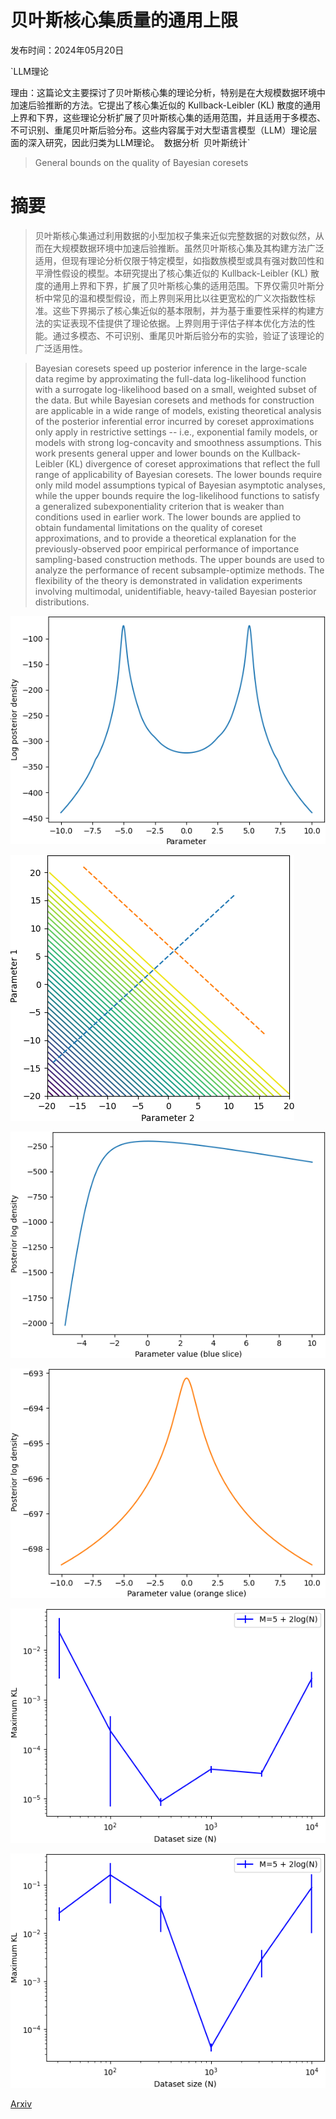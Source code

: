 # 贝叶斯核心集质量的通用上限

发布时间：2024年05月20日

`LLM理论

理由：这篇论文主要探讨了贝叶斯核心集的理论分析，特别是在大规模数据环境中加速后验推断的方法。它提出了核心集近似的 Kullback-Leibler (KL) 散度的通用上界和下界，这些理论分析扩展了贝叶斯核心集的适用范围，并且适用于多模态、不可识别、重尾贝叶斯后验分布。这些内容属于对大型语言模型（LLM）理论层面的深入研究，因此归类为LLM理论。` `数据分析` `贝叶斯统计`

> General bounds on the quality of Bayesian coresets

# 摘要

> 贝叶斯核心集通过利用数据的小型加权子集来近似完整数据的对数似然，从而在大规模数据环境中加速后验推断。虽然贝叶斯核心集及其构建方法广泛适用，但现有理论分析仅限于特定模型，如指数族模型或具有强对数凹性和平滑性假设的模型。本研究提出了核心集近似的 Kullback-Leibler (KL) 散度的通用上界和下界，扩展了贝叶斯核心集的适用范围。下界仅需贝叶斯分析中常见的温和模型假设，而上界则采用比以往更宽松的广义次指数性标准。这些下界揭示了核心集近似的基本限制，并为基于重要性采样的构建方法的实证表现不佳提供了理论依据。上界则用于评估子样本优化方法的性能。通过多模态、不可识别、重尾贝叶斯后验分布的实验，验证了该理论的广泛适用性。

> Bayesian coresets speed up posterior inference in the large-scale data regime by approximating the full-data log-likelihood function with a surrogate log-likelihood based on a small, weighted subset of the data. But while Bayesian coresets and methods for construction are applicable in a wide range of models, existing theoretical analysis of the posterior inferential error incurred by coreset approximations only apply in restrictive settings -- i.e., exponential family models, or models with strong log-concavity and smoothness assumptions. This work presents general upper and lower bounds on the Kullback-Leibler (KL) divergence of coreset approximations that reflect the full range of applicability of Bayesian coresets. The lower bounds require only mild model assumptions typical of Bayesian asymptotic analyses, while the upper bounds require the log-likelihood functions to satisfy a generalized subexponentiality criterion that is weaker than conditions used in earlier work. The lower bounds are applied to obtain fundamental limitations on the quality of coreset approximations, and to provide a theoretical explanation for the previously-observed poor empirical performance of importance sampling-based construction methods. The upper bounds are used to analyze the performance of recent subsample-optimize methods. The flexibility of the theory is demonstrated in validation experiments involving multimodal, unidentifiable, heavy-tailed Bayesian posterior distributions.

![贝叶斯核心集质量的通用上限](../../../paper_images/2405.11780/cauchy_model.png)

![贝叶斯核心集质量的通用上限](../../../paper_images/2405.11780/logreg_model.png)

![贝叶斯核心集质量的通用上限](../../../paper_images/2405.11780/logreg_slice1.png)

![贝叶斯核心集质量的通用上限](../../../paper_images/2405.11780/logreg_slice2.png)

![贝叶斯核心集质量的通用上限](../../../paper_images/2405.11780/img-cauchyloc-subopt.png)

![贝叶斯核心集质量的通用上限](../../../paper_images/2405.11780/img-logreg-subopt.png)

[Arxiv](https://arxiv.org/abs/2405.11780)